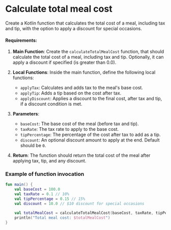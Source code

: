 # Calculate total meal cost

Create a Kotlin function that calculates the total cost of a meal, including tax and tip, with the option to apply a discount for special occasions.

#### Requirements:

1. **Main Function**: Create the `calculateTotalMealCost` function, that should calculate the total cost of a meal, including tax and tip. Optionally, it can apply a discount if specified (is greater than 0.0).

2. **Local Functions**: Inside the main function, define the following local functions:
    - `applyTax`: Calculates and adds tax to the meal's base cost.
    - `applyTip`: Adds a tip based on the cost after tax.
    - `applyDiscount`: Applies a discount to the final cost, after tax and tip, if a discount condition is met.

3. **Parameters**:
    - `baseCost`: The base cost of the meal (before tax and tip).
    - `taxRate`: The tax rate to apply to the base cost.
    - `tipPercentage`: The percentage of the cost after tax to add as a tip.
    - `discount`: An optional discount amount to apply at the end. Default should be `0`.

4. **Return**: The function should return the total cost of the meal after applying tax, tip, and any discount.

### Example of function invocation

```kotlin
fun main() {
    val baseCost = 100.0
    val taxRate = 0.1 // 10%
    val tipPercentage = 0.15 // 15%
    val discount = 10.0 // $10 discount for special occasions

    val totalMealCost = calculateTotalMealCost(baseCost, taxRate, tipPercentage, discount)
    println("Total meal cost: $totalMealCost")
}
```
